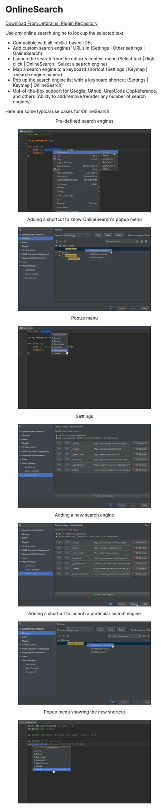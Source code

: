 # OnlineSearch

[Download From Jetbrains' Plugin Repository](https://plugins.jetbrains.com/plugin/8298)

Use *any* online search engine to lookup the selected text.

* Compatible with all IntelliJ-based IDEs
* Add custom search engines' URLs in (Settings | Other settings | OnlineSearch)
* Launch the search from the editor's context menu (Select text | Right-click | OnlineSearch | Select a search engine)
* Map a search engine to a keyboard shortcut (Settings | Keymap | &lt;search engine name&gt;)
* Pop up the search engine list with a keyboard shortcut (Settings | Keymap | OnlineSearch)
* Out-of-the-box support for Google, Github, GrepCode CppReference, and others (Ability to add/remove/reorder any number of search engines)

Here are some typical use cases for OnlineSearch:

<p><figure>
    <figcaption align="center">Pre-defined search engines</figcaption>
    <br>
    <img align="center" src='screenshot/01.png'>
</figure></p>

<p><figure>
    <figcaption align="center">Adding a shortcut to show OnlineSearch's popup menu</figcaption>
    <br>
    <img align="center" src='screenshot/02.png'>
</figure></p>

<p><figure>
    <figcaption align="center">Popup menu</figcaption>
    <br>
    <img align="center" src='screenshot/03.png'>
</figure></p>

<p><figure>
    <figcaption align="center">Settings</figcaption>
    <br>
    <img align="center" src='screenshot/04.png'>
</figure></p>

<p><figure>
    <figcaption align="center">Adding a new search engine</figcaption>
    <br>
    <img align="center" src='screenshot/05.png'>
</figure></p>

<p><figure>
    <figcaption align="center">Adding a shortcut to launch a particular search engine</figcaption>
    <br>
    <img align="center" src='screenshot/06.png'>
</figure></p>

<p><figure>
    <figcaption align="center">Popup menu showing the new shortcut</figcaption>
    <br>
    <img align="center" src='screenshot/07.png'>
</figure></p>
